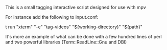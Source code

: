 This is a small tagging interactive script designed for use with mpv

For instance add the following to input.conf:

t run "xterm" "-e" "tag-videos" "${working-directory}" "${path}"

It's more an example of what can be done with a few hundred lines of perl
and two powerful libraries (Term::ReadLine::Gnu and DBI)
